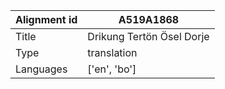 |Alignment id | A519A1868
| --- | --- 
|Title | Drikung Tertön Ösel Dorje 
|Type | translation
|Languages | ['en', 'bo']